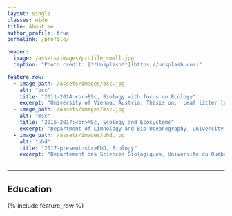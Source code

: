 ```yaml
---
layout: single
classes: wide
title: About me
author_profile: true
permalink: /profile/

header:
  image: /assets/images/profile_small.jpg
  caption: "Photo credit: [**Unsplash**](https://unsplash.com)"

feature_row:
  - image_path: /assets/images/bsc.jpg
    alt: "bsc"
    title: "2011-2014:<br>BSc, Biology with focus on Ecology"
    excerpt: "University of Vienna, Austria. Thesis on: 'Leaf litter leaching as a potential source of dissolved organic carbon for stream water microorganisms.', supervised by Jakob Schelker and Tom Battin."
  - image_path: /assets/images/msc.jpg
    alt: "msc"
    title: "2015-2017:<br>MSc, Ecology and Ecosystems"
    excerpt: "Department of Limnology and Bio-Oceanography, University of Vienna, Austria. Supervised by Elisabet Ejarque and Martin Kainz."
  - image_path: /assets/images/phd.jpg
    alt: "phd"
    title: "2017-present:<br>PhD, Biology"
    excerpt: "Département des Sciences Biologiques, Université du Québec à Montréal, QC, Canada. Supervised by Paul A. del Giorgio."
---
```


---

## Education
{% include feature_row %}
